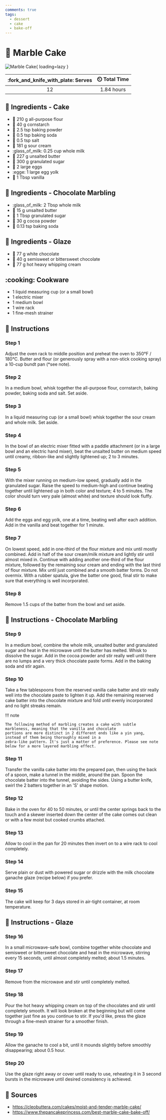 ```yaml
---
comments: true
tags:
  - dessert
  - cake
  - bake-off
---
```

# :cake: Marble Cake

![Marble Cake][1]{ loading=lazy }

| :fork_and_knife_with_plate: Serves | :timer_clock: Total Time |
|:----------------------------------:|:-----------------------: |
| 12 | 1.84 hours |

## :salt: Ingredients - Cake

- :ear_of_rice: 210 g all-purpose flour
- :corn: 40 g cornstarch
- :dash: 2.5 tsp baking powder
- :cup_with_straw: 0.5 tsp baking soda
- :salt: 0.5 tsp salt
- :rice: 181 g sour cream
- :glass_of_milk: 0.25 cup whole milk
- :butter: 227 g unsalted butter
- :candy: 300 g granulated sugar
- :egg: 2 large eggs
- :egge: 1 large egg yolk
- :icecream: 1 Tbsp vanilla

## :salt: Ingredients - Chocolate Marbling

- :glass_of_milk: 2 Tbsp whole milk
- :butter: 15 g unsalted butter
- :candy: 1 Tbsp granulated sugar
- :chocolate_bar: 30 g cocoa powder
- :cup_with_straw: 0.13 tsp baking soda

## :salt: Ingredients - Glaze

- :chocolate_bar: 77 g white chocolate
- :chocolate_bar: 40 g semisweet or bittersweet chocolate
- :icecream: 77 g hot heavy whipping cream

## :cooking: Cookware

- 1 liquid measuring cup (or a small bowl)
- 1 electric mixer
- 1 medium bowl
- 1 wire rack
- 1 fine-mesh strainer

## :pencil: Instructions

### Step 1

Adjust the oven rack to middle position and preheat the oven to 350°F / 180°C. Butter and flour (or generously spray
with a non-stick cooking spray) a 10-cup bundt pan (*see note).

### Step 2

In a medium bowl, whisk together the all-purpose flour, cornstarch, baking powder, baking soda and salt. Set aside.

### Step 3

In a liquid measuring cup (or a small bowl) whisk together the sour cream and whole milk. Set aside.

### Step 4

In the bowl of an electric mixer fitted with a paddle attachment (or in a large bowl and an electric hand mixer), beat
the unsalted butter on medium speed until creamy, ribbon-like and slightly lightened up; 2 to 3 minutes.

### Step 5

With the mixer running on medium-low speed, gradually add in the granulated sugar. Raise the speed to medium-high and
continue beating together until lightened up in both color and texture; 4 to 5 minutes. The color should turn very pale
(almost white) and texture should look fluffy.

### Step 6

Add the eggs and egg yolk, one at a time, beating well after each addition. Add in the vanilla and beat together for 1
minute.

### Step 7

On lowest speed, add in one-third of the flour mixture and mix until mostly combined. Add in half of the sour cream/milk
mixture and lightly stir until almost mixed in. Continue with adding another one-third of the flour mixture, followed by
the remaining sour cream and ending with the last third of flour mixture. Mix until just combined and a smooth batter
forms. Do not overmix. With a rubber spatula, give the batter one good, final stir to make sure that everything is well
incorporated.

### Step 8

Remove 1.5 cups of the batter from the bowl and set aside.

## :pencil: Instructions - Chocolate Marbling

### Step 9

In a medium bowl, combine the whole milk, unsalted butter and granulated sugar and heat in the microwave until the
butter has melted. Whisk to dissolve the sugar. Add in the cocoa powder and stir really well until there are no lumps
and a very thick chocolate paste forms. Add in the baking soda and stir again.

### Step 10

Take a few tablespoons from the reserved vanilla cake batter and stir really well into the chocolate paste to lighten it
up. Add the remaining reserved cake batter into the chocolate mixture and fold until evenly incorporated and no light
streaks remain.

!!! note

    The following method of marbling creates a cake with subtle marbleness, meaning that the vanilla and chocolate
    portions are more distinct in 2 different ends like a yin yang, instead of them being thoroughly mixed in a
    zebra-like pattern. It's just a matter of preference. Please see note below for a more layered marbling effect.

### Step 11

Transfer the vanilla cake batter into the prepared pan, then using the back of a spoon, make a tunnel in the middle,
around the pan. Spoon the chocolate batter into the tunnel, avoiding the sides. Using a butter knife, swirl the 2
batters together in an 'S' shape motion.

### Step 12

Bake in the oven for 40 to 50 minutes, or until the center springs back to the touch and a skewer inserted down the
center of the cake comes out clean or with a few moist but cooked crumbs attached.

### Step 13

Allow to cool in the pan for 20 minutes then invert on to a wire rack to cool completely.

### Step 14

Serve plain or dust with powered sugar or drizzle with the milk chocolate ganache glaze (recipe below) if you prefer.

### Step 15

The cake will keep for 3 days stored in air-tight container, at room temperature.

## :pencil: Instructions - Glaze

### Step 16

In a small microwave-safe bowl, combine together white chocolate and semisweet or bittersweet chocolate and heat in the
microwave, stirring every 15 seconds, until almost completely melted; about 1.5 minutes.

### Step 17

Remove from the microwave and stir until completely melted.

### Step 18

Pour the hot heavy whipping cream on top of the chocolates and stir until completely smooth. It will look broken at the
beginning but will come together just fine as you continue to stir. If you'd like, press the glaze through a fine-mesh
strainer for a smoother finish.

### Step 19

Allow the ganache to cool a bit, until it mounds slightly before smoothly disappearing; about 0.5 hour.

### Step 20

Use the glaze right away or cover until ready to use, reheating it in 3 second bursts in the microwave until desired
consistency is achieved.

## :link: Sources

- <https://cleobuttera.com/cakes/moist-and-tender-marble-cake/>
- <https://www.thepancakeprincess.com/best-marble-cake-bake-off/>

[1]: <../../assets/images/marble-cake.jpg>
